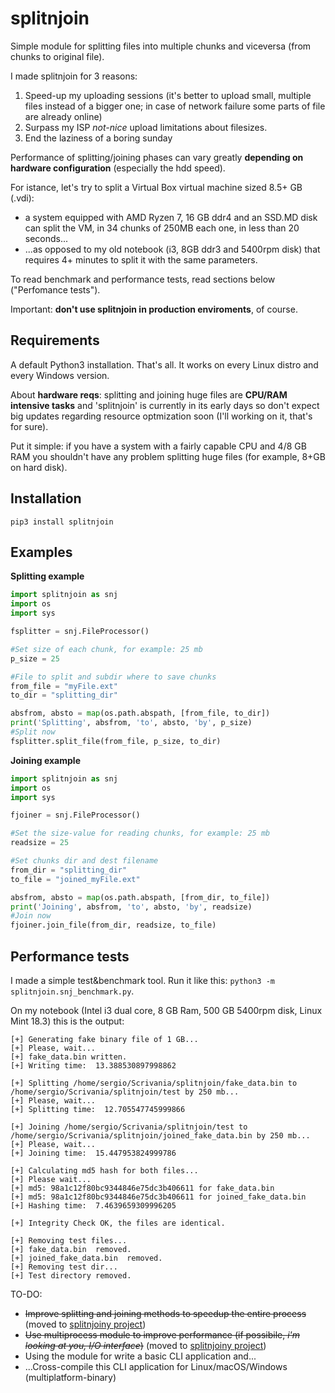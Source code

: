 # splitnjoin
Simple module for splitting files into multiple chunks and viceversa (from chunks to original file).

I made splitnjoin for 3 reasons:
1. Speed-up my uploading sessions (it's better to upload small, multiple files instead of a bigger one; in case of network failure some parts of file are already online)
2. Surpass my ISP _not-nice_ upload limitations about filesizes.
3. End the laziness of a boring sunday

Performance of splitting/joining phases can vary greatly **depending on hardware configuration** (especially the hdd speed). 

For istance, let's try to split a Virtual Box virtual machine sized 8.5+ GB (.vdi): 
- a system equipped with AMD Ryzen 7, 16 GB ddr4 and an SSD.MD disk can split the VM, in 34 chunks of 250MB each one, in less than 20 seconds... 
- ...as opposed to my old notebook (i3, 8GB ddr3 and 5400rpm disk) that requires 4+ minutes to split it with the same parameters.

To read benchmark and performance tests, read sections below ("Perfomance tests").

Important: **don't use splitnjoin in production enviroments**, of course.

## Requirements

A default Python3 installation. That's all. It works on every Linux distro and every Windows version.

About **hardware reqs**: splitting and joining huge files are **CPU/RAM intensive tasks** and 'splitnjoin' is currently in its early days so don't expect big updates regarding resource optmization soon (I'll working on it, that's for sure).

Put it simple: if you have a system with a fairly capable CPU and 4/8 GB RAM you shouldn't have any problem splitting huge files (for example, 8+GB on hard disk).

## Installation

`pip3 install splitnjoin`

## Examples
**Splitting example**

```Python
import splitnjoin as snj
import os
import sys

fsplitter = snj.FileProcessor()

#Set size of each chunk, for example: 25 mb
p_size = 25

#File to split and subdir where to save chunks
from_file = "myFile.ext"
to_dir = "splitting_dir"

absfrom, absto = map(os.path.abspath, [from_file, to_dir])
print('Splitting', absfrom, 'to', absto, 'by', p_size)
#Split now
fsplitter.split_file(from_file, p_size, to_dir)
```
**Joining example**

```Python
import splitnjoin as snj
import os
import sys

fjoiner = snj.FileProcessor()

#Set the size-value for reading chunks, for example: 25 mb
readsize = 25

#Set chunks dir and dest filename
from_dir = "splitting_dir"
to_file = "joined_myFile.ext"

absfrom, absto = map(os.path.abspath, [from_dir, to_file])
print('Joining', absfrom, 'to', absto, 'by', readsize)
#Join now
fjoiner.join_file(from_dir, readsize, to_file)
```

## Performance tests

I made a simple test&benchmark tool. Run it like this: `python3 -m splitnjoin.snj_benchmark.py`. 

On my notebook (Intel i3 dual core, 8 GB Ram, 500 GB 5400rpm disk, Linux Mint 18.3) this is the output:
 
```
[+] Generating fake binary file of 1 GB...
[+] Please, wait...
[+] fake_data.bin written.
[+] Writing time:  13.388530897998862

[+] Splitting /home/sergio/Scrivania/splitnjoin/fake_data.bin to /home/sergio/Scrivania/splitnjoin/test by 250 mb...
[+] Please, wait...
[+] Splitting time:  12.705547745999866

[+] Joining /home/sergio/Scrivania/splitnjoin/test to /home/sergio/Scrivania/splitnjoin/joined_fake_data.bin by 250 mb...
[+] Please, wait...
[+] Joining time:  15.447953824999786

[+] Calculating md5 hash for both files...
[+] Please wait...
[+] md5: 98a1c12f80bc9344846e75dc3b406611 for fake_data.bin
[+] md5: 98a1c12f80bc9344846e75dc3b406611 for joined_fake_data.bin
[+] Hashing time:  7.4639659309996205

[+] Integrity Check OK, the files are identical.

[+] Removing test files...
[+] fake_data.bin  removed.
[+] joined_fake_data.bin  removed.
[+] Removing test dir...
[+] Test directory removed.
```
TO-DO:
- ~~Improve splitting and joining methods to speedup the entire process~~ (moved to [splitnjoiny project](https://github.com/SNN01/splitnjoiny))
- ~~Use multiprocess module to improve performance (if possibile, *i'm looking at you, I/O interface*)~~ (moved to [splitnjoiny project](https://github.com/SNN01/splitnjoiny))
- Using the module for write a basic CLI application and...
- ...Cross-compile this CLI application for Linux/macOS/Windows (multiplatform-binary)
